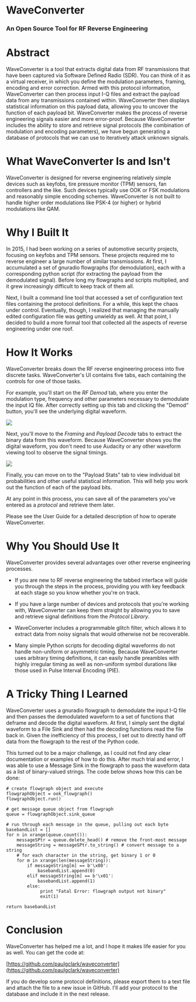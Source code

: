 # WaveConverter

### An Open Source Tool for RF Reverse Engineering

# Abstract

WaveConverter is a tool that extracts digital data from RF transmissions that have been captured via Software Defined Radio (SDR). You can think of it as a virtual receiver, in which you define the modulation parameters, framing, encoding and error correction. Armed with this protocol information, WaveConverter can then process input I-Q files and extract the payload data from any transmissions contained within. WaveConverter then displays statistical information on this payload data, allowing you to uncover the function of each payload bit.
WaveConverter makes the process of reverse engineering signals easier and more error-proof. Because WaveConverter includes the ability to store and retrieve signal protocols (the combination of modulation and encoding parameters), we have begun generating a database of protocols that we can use to iteratively attack unknown signals.

# What WaveConverter Is and Isn't

WaveConverter is designed for reverse engineering relatively simple devices such as keyfobs, tire pressure monitor (TPM) sensors, fan controllers and the like. Such devices typically use OOK or FSK modulations and reasonably simple encoding schemes. WaveConverter is not built to handle higher order modulations like PSK-4 (or higher) or hybrid modulations like QAM.

# Why I Built It

In 2015, I had been working on a series of automotive security projects, focusing on keyfobs and TPM sensors. These projects required me to reverse engineer a large number of similar transmissions. At first, I accumulated a set of gnuradio flowgraphs (for demodulation), each with a corresponding python script (for extracting the payload from the demodulated signal). Before long my flowgraphs and scripts multiplied, and it grew increasingly difficult to keep track of them all.

Next, I built a command line tool that accessed a set of configuration text files containing the protocol definitions. For a while, this kept the chaos under control. Eventually, though, I realized that managing the manually edited configuration file was getting unwieldy as well. At that point, I decided to build a more formal tool that collected all the aspects of reverse engineering under one roof.

# How It Works

WaveConverter breaks down the RF reverse engineering process into five discrete tasks. WaveConverter's UI contains five tabs, each containing the controls for one of those tasks.

For example, you'll start on the *RF Demod* tab, where you enter the modulation type, frequency and other parameters necessary to demodulate the input IQ file. After correctly setting up this tab and clicking the "Demod" button, you'll see the underlying digital waveform.

![](imgs/s6_id_043.png)

Next, you'll move to the *Framing* and *Payload Decode* tabs to extract the binary data from this waveform. Because WaveConverter shows you the digital waveform, you don't need to use Audacity or any other waveform viewing tool to observe the signal timings. 

![](imgs/s6_id_045.png)

Finally, you can move on to the "Payload Stats" tab to view individual bit probabilities and other useful statistical information. This will help you work out the function of each of the payload bits.

At any point in this process, you can save all of the parameters you've entered as a *protocol* and retrieve them later.

Please see the User Guide for a detailed description of how to operate WaveConverter.

# Why You Should Use It

WaveConverter provides several advantages over other reverse engineering processes.

* If you are new to RF reverse engineering the tabbed interface will guide you through the steps in the process, providing you with key feedback at each stage so you know whether you're on track.

* If you have a large number of devices and protocols that you're working with, WaveConverter can keep them straight by allowing you to save and retrieve signal definitions from the *Protocol Library*. 

* WaveConverter includes a programmable glitch filter, which allows it to extract data from noisy signals that would otherwise not be recoverable.

* Many simple Python scripts for decoding digital waveforms do not handle non-uniform or asymmetric timing. Because WaveConverter uses arbitrary timing definitions, it can easily handle preambles with highly irregular timing as well as non-uniform symbol durations like those used in Pulse Interval Encoding (PIE).

# A Tricky Thing I Learned

WaveConverter uses a gnuradio flowgraph to demodulate the input I-Q file and then passes the demodulated waveform to a set of functions that deframe and decode the digital waveform. At first, I simply sent the digital waveform to a File Sink and then had the decoding functions read the file back in. Given the inefficiency of this process, I set out to directly hand off data from the flowgraph to the rest of the Python code. 

This turned out to be a major challenge, as I could not find any clear documentation or examples of how to do this. After much trial and error, I was able to use a Message Sink in the flowgraph to pass the waveform data as a list of binary-valued strings. The code below shows how this can be done:

```
# create flowgraph object and execute
flowgraphObject = ook_flowgraph()
flowgraphObject.run()

# get message queue object from flowgraph
queue = flowgraphObject.sink_queue

# run through each message in the queue, pulling out each byte
basebandList = []
for n in xrange(queue.count()):
    messageSPtr = queue.delete_head() # remove the front-most message
    messageString = messageSPtr.to_string() # convert message to a string
    # for each character in the string, get binary 1 or 0
    for m in xrange(len(messageString)):
        if messageString[m] == b'\x00':
            basebandList.append(0)
        elif messageString[m] == b'\x01':
            basebandList.append(1)
        else:
             print "Fatal Error: flowgraph output not binary"
             exit(1)
             
return basebandList
```

# Conclusion

WaveConverter has helped me a lot, and I hope it makes life easier for you as well. You can get the code at:

[https://github.com/paulgclark/waveconverter](https://github.com/paulgclark/waveconverter)

If you do develop some protocol definitions, please export them to a text file and attach the file to a new issue in GitHub. I'll add your protocol to the database and include it in the next release.